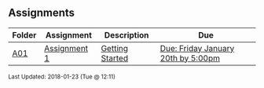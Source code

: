 ## Assignments
| Folder | Assignment | Description | Due|
 | ------------|------------|------------|------------|
 | [A01](./A01) | [ Assignment 1 ](./A01) | [ Getting Started](./A01) | [Due: Friday January 20th by 5:00pm](./A01) |

<sup>Last Updated: 2018-01-23 (Tue @ 12:11)</sup>